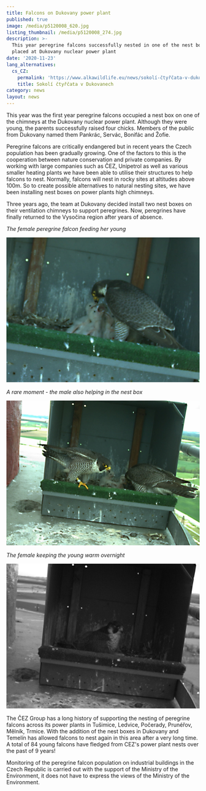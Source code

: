 ```yaml
---
title: Falcons on Dukovany power plant
published: true
image: /media/p5120008_620.jpg
listing_thumbnail: /media/p5120008_274.jpg
description: >-
  This year peregrine falcons successfully nested in one of the nest boxes
  placed at Dukovany nuclear power plant
date: '2020-11-23'
lang_alternatives:
  cs_CZ:
    permalink: 'https://www.alkawildlife.eu/news/sokolí-čtyřčata-v-dukovanech'
    title: Sokolí čtyřčata v Dukovanech
category: news
layout: news
---
```

This year was the first year peregrine falcons occupied a nest box on one of the chimneys at the Dukovany nuclear power plant. Although they were young, the parents successfully raised four chicks. Members of the public from Dukovany named them Pankrác, Servác, Bonifác and Žofie.

Peregrine falcons are critically endangered but in recent years the Czech population has been gradually growing. One of the factors to this is the cooperation between nature conservation and private companies. By working with large companies such as ČEZ, Unipetrol as well as various smaller heating plants we have been able to utilise their structures to help falcons to nest. Normally, falcons will nest in rocky sites at altitudes above 100m. So to create possible alternatives to natural nesting sites, we have been installing nest boxes on power plants high chimneys. 

Three years ago, the team at Dukovany decided install two nest boxes on their ventilation chimneys to support peregrines. Now, peregrines have finally returned to the Vysočina region after years of absence. 

_The female peregrine falcon feeding her young_

![Samice sokola krmí mláďata](/media/img_1341_v.jpg "Samice sokola krmí mláďata")

_A rare moment - the male also helping in the nest box_

![Oba rodiče na hnízdě](/media/img_0584_v.jpg "Oba rodiče na hnízdě")

_The female keeping the young warm overnight_

![](/media/img_0207.jpg)

The ČEZ Group has a long history of supporting the nesting of peregrine falcons across its power plants in Tušimice, Ledvice, Počerady, Prunéřov, Mělník, Trmice. With the addition of the nest boxes in Dukovany and Temelín has allowed falcons to nest again in this area after a very long time. A total of 84 young falcons have fledged from CEZ's power plant nests over the past of 9 years! 

Monitoring of the peregrine falcon population on industrial buildings in the Czech Republic is carried out with the support of the Ministry of the Environment, it does not have to express the views of the Ministry of the Environment.
